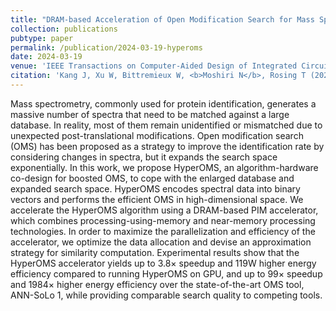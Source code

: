 ```yaml
---
title: "DRAM-based Acceleration of Open Modification Search for Mass Spectrometry-based Proteomics"
collection: publications
pubtype: paper
permalink: /publication/2024-03-19-hyperoms
date: 2024-03-19
venue: 'IEEE Transactions on Computer-Aided Design of Integrated Circuits and Systems'
citation: 'Kang J, Xu W, Bittremieux W, <b>Moshiri N</b>, Rosing T (2024). "DRAM-based Acceleration of Open Modification Search for Mass Spectrometry-based Proteomics." <i>IEEE Transactions on Computer-Aided Design of Integrated Circuits and Systems</i>. 43(9):2592–2605. <a href="https://doi.org/10.1109/TCAD.2024.3382842" target="_blank">doi:10.1109/TCAD.2024.3382842</a>'
---
```

Mass spectrometry, commonly used for protein identification, generates a massive number of spectra that need to be matched against a large database. In reality, most of them remain unidentified or mismatched due to unexpected post-translational modifications. Open modification search (OMS) has been proposed as a strategy to improve the identification rate by considering changes in spectra, but it expands the search space exponentially. In this work, we propose HyperOMS, an algorithm-hardware co-design for boosted OMS, to cope with the enlarged database and expanded search space. HyperOMS encodes spectral data into binary vectors and performs the efficient OMS in high-dimensional space. We accelerate the HyperOMS algorithm using a DRAM-based PIM accelerator, which combines processing-using-memory and near-memory processing technologies. In order to maximize the parallelization and efficiency of the accelerator, we optimize the data allocation and devise an approximation strategy for similarity computation. Experimental results show that the HyperOMS accelerator yields up to 3.8× speedup and 119W higher energy efficiency compared to running HyperOMS on GPU, and up to 99× speedup and 1984× higher energy efficiency over the state-of-the-art OMS tool, ANN-SoLo 1, while providing comparable search quality to competing tools.
